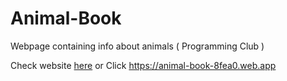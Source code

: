 # Animal-Book
Webpage containing info about animals ( Programming Club )

Check website [here](https://animal-book-8fea0.web.app)
or
Click https://animal-book-8fea0.web.app
